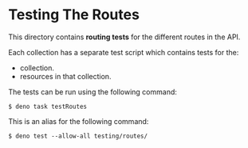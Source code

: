 
# Testing The Routes

This directory contains **routing tests** for the different routes in the API.

Each collection has a separate test script which contains tests for the:

- collection.
- resources in that collection.

The tests can be run using the following command:

```
$ deno task testRoutes
```

This is an alias for the following command:

```
$ deno test --allow-all testing/routes/
```
